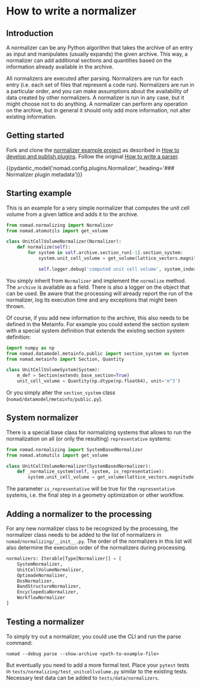 # How to write a normalizer

## Introduction

A normalizer can be any Python algorithm that takes the archive of an entry as input
and manipulates (usually expands) the given archive. This way, a normalizer can add
additional sections and quantities based on the information already available in the
archive.

All normalizers are executed after parsing. Normalizers are run for each entry (i.e. each
set of files that represent a code run). Normalizers are run in a particular order, and
you can make assumptions about the availability of data created by other normalizers.
A normalizer is run in any case, but it might choose not to do anything. A normalizer
can perform any operation on the archive, but in general it should only add more
information, not alter existing information.

<!-- TODO Everything below needs to be checked, as it is combining 2 distinct changes during rebase!! -->

## Getting started

Fork and clone the [normalizer example project](https://github.com/nomad-coe/nomad-normalizer-plugin-example) as described in [How to develop and publish plugins](plugins_dev.md). Follow the original [How to write a parser](parsers.md).

{{pydantic_model('nomad.config.plugins.Normalizer', heading='### Normalizer plugin metadata')}}
## Starting example

This is an example for a very simple normalizer that computes the unit cell volume from
a given lattice and adds it to the archive.

```python
from nomad.normalizing import Normalizer
from nomad.atomutils import get_volume

class UnitCellVolumeNormalizer(Normalizer):
    def normalize(self):
        for system in self.archive.section_run[-1].section_system:
            system.unit_cell_volume = get_volume(lattice_vectors.magnitude)

            self.logger.debug('computed unit cell volume', system_index=system.m_parent_index)
```

You simply inherit from `Normalizer` and implement the `normalize` method. The
`archive` is available as a field. There is also a logger on the object that can be used.
Be aware that the processing will already report the run of the normalizer, log its
execution time and any exceptions that might been thrown.

Of course, if you add new information to the archive, this also needs to be defined in the
Metainfo. For example you could extend the section system with a special system definition
that extends the existing section system definition:

```python
import numpy as np
from nomad.datamodel.metainfo.public import section_system as System
from nomad.metainfo import Section, Quantity

class UnitCellVolumeSystem(System):
    m_def = Section(extends_base_section=True)
    unit_cell_volume = Quantity(np.dtype(np.float64), unit='m^3')
```

Or you simply alter the `section_system` class (`nomad/datamodel/metainfo/public.py`).

## System normalizer

There is a special base class for normalizing systems that allows to run the normalization
on all (or only the resulting) `representative` systems:

```python
from nomad.normalizing import SystemBasedNormalizer
from nomad.atomutils import get_volume

class UnitCellVolumeNormalizer(SystemBasedNormalizer):
    def _normalize_system(self, system, is_representative):
        system.unit_cell_volume = get_volume(lattice_vectors.magnitude)
```

The parameter `is_representative` will be true for the `representative` systems, i.e.
the final step in a geometry optimization or other workflow.

## Adding a normalizer to the processing

For any new normalizer class to be recognized by the processing, the normalizer class
needs to be added to the list of normalizers in `nomad/normalizing/__init__.py`.
The order of the normalizers in this list will also determine the execution order of
the normalizers during processing.

```python
normalizers: Iterable[Type[Normalizer]] = [
    SystemNormalizer,
    UnitCellVolumeNormalizer,
    OptimadeNormalizer,
    DosNormalizer,
    BandStructureNormalizer,
    EncyclopediaNormalizer,
    WorkflowNormalizer
]
```

## Testing a normalizer

To simply try out a normalizer, you could use the CLI and run the parse command:

```shell
nomad --debug parse --show-archive <path-to-example-file>
```

But eventually you need to add a more formal test. Place your `pytest` tests in
`tests/normalizing/test_unitcellvolume.py` similar to the existing tests. Necessary
test data can be added to `tests/data/normalizers`.
